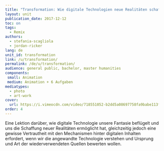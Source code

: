 ```yaml
---
title: "Transformation: Wie digitale Technologien neue Realitäten schaffen können"
layout: unit
publication_date: 2017-12-12
toc: on
tags:
  - Remix
authors: 
  - stefania-scagliola
  - jordan-ricker
lang: de
unit_id: transformation
link: /u/transformation/
permalink: /de/u/transformation/
audience: general public, bachelor, master humanities
components:
 small: Animation
 medium: Animation + 6 Aufgaben
mediatypes: 
  - photo
  - art-work
cover:
  url: https://i.vimeocdn.com/video/718551052-b2dd5a08697758fa9babe113f61862563fc7efd38cd6b326327f62e0b8c56052-d?mw=960&mh=540&q=70
order: 4
---
```


Eine Lektion darüber, wie digitale Technologie unsere Fantasie beflügelt und uns die Schaffung neuer Realitäten ermöglicht hat, gleichzeitig jedoch eine gewisse Vertrautheit mit den Mechanismen hinter digitalen Inhalten erfordert, wenn wir die angewandte Technologie verstehen und Ursprung und Art der wiederverwendeten Quellen bewerten wollen.

<!-- more -->
